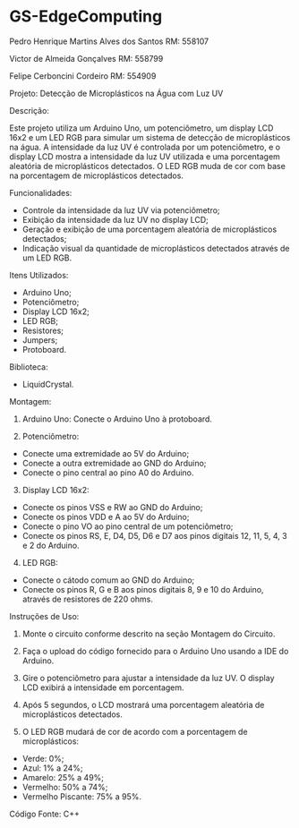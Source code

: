 # GS-EdgeComputing

Pedro Henrique Martins Alves dos Santos RM: 558107

Victor de Almeida Gonçalves RM: 558799

Felipe Cerboncini Cordeiro RM: 554909

Projeto: Detecção de Microplásticos na Água com Luz UV

Descrição:

Este projeto utiliza um Arduino Uno, um potenciômetro, um display LCD 16x2 e um LED RGB para simular um sistema de detecção de microplásticos na água. A intensidade
da luz UV é controlada por um potenciômetro, e o display LCD mostra a intensidade da luz UV utilizada e uma porcentagem aleatória de microplásticos detectados. O 
LED RGB muda de cor com base na porcentagem de microplásticos detectados.

Funcionalidades:

- Controle da intensidade da luz UV via potenciômetro;
- Exibição da intensidade da luz UV no display LCD;
- Geração e exibição de uma porcentagem aleatória de microplásticos detectados;
- Indicação visual da quantidade de microplásticos detectados através de um LED RGB.

Itens Utilizados:

- Arduino Uno;
- Potenciômetro;
- Display LCD 16x2;
- LED RGB;
- Resistores;
- Jumpers;
- Protoboard.

Biblioteca: 

- LiquidCrystal.

Montagem:

1. Arduino Uno: Conecte o Arduino Uno à protoboard.

2. Potenciômetro:

- Conecte uma extremidade ao 5V do Arduino;
- Conecte a outra extremidade ao GND do Arduino;
- Conecte o pino central ao pino A0 do Arduino.

3. Display LCD 16x2:
  
- Conecte os pinos VSS e RW ao GND do Arduino;
- Conecte os pinos VDD e A ao 5V do Arduino;
- Conecte o pino VO ao pino central de um potenciômetro;
- Conecte os pinos RS, E, D4, D5, D6 e D7 aos pinos digitais 12, 11, 5, 4, 3 e 2 do Arduino.

4. LED RGB:

- Conecte o cátodo comum ao GND do Arduino;
- Conecte os pinos R, G e B aos pinos digitais 8, 9 e 10 do Arduino, através de resistores de 220 ohms.

Instruções de Uso:

1. Monte o circuito conforme descrito na seção Montagem do Circuito.

2. Faça o upload do código fornecido para o Arduino Uno usando a IDE do Arduino.

3. Gire o potenciômetro para ajustar a intensidade da luz UV. O display LCD exibirá a intensidade em porcentagem.

4. Após 5 segundos, o LCD mostrará uma porcentagem aleatória de microplásticos detectados.

5. O LED RGB mudará de cor de acordo com a porcentagem de microplásticos:

- Verde: 0%;
- Azul: 1% a 24%;
- Amarelo: 25% a 49%;
- Vermelho: 50% a 74%;
- Vermelho Piscante: 75% a 95%.

Código Fonte: C++ 
